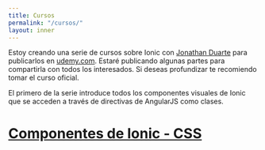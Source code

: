 ```yaml
---
title: Cursos
permalink: "/cursos/"
layout: inner
---
```


Estoy creando una serie de cursos sobre Ionic con [Jonathan Duarte](http://jonathanduarte.rocks) para publicarlos en [udemy.com](http://udemy.com). Estaré publicando algunas partes para compartirla con todos los interesados. Si deseas profundizar te recomiendo tomar el curso oficial.

El primero de la serie introduce todos los componentes visuales de Ionic que se acceden a través de directivas de AngularJS como clases.

# [Componentes de Ionic - CSS](/cursos/ionic-css/)
